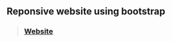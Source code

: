 ## Reponsive website using bootstrap 
> ### [Website](https://myselfanandvp.github.io/linkedinclone/ "website link")
